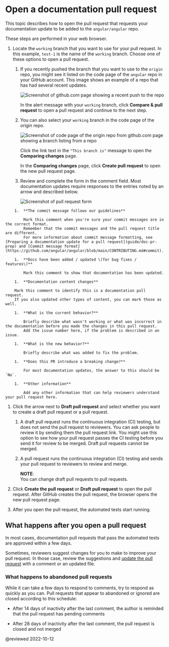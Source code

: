 # Open a documentation pull request

This topic describes how to open the pull request that requests your documentation update to be added to the `angular/angular` repo.

These steps are performed in your web browser.

1. Locate the `working` branch that you want to use for your pull request.
   In this example, `test-1` is the name of the `working` branch.
   Choose one of these options to open a pull request.

   1. If you recently pushed the branch that you want to use to the `origin` repo, you might see it listed on the code page of the `angular` repo in your GitHub account.
      This image shows an example of a repo that has had several recent updates.

      <div class="lightbox">

      <!-- Image source is found in angular/aio/src/assets/images/doc-contribute-images.sketch, in the sketch page that matches this topic's filename -->
      <img alt="Screenshot of github.com page showing a recent push to the repo" src="generated/images/guide/doc-pr-open/github-recent-push.png">

      </div>

      In the alert message with your `working` branch, click **Compare & pull request** to open a pull request and continue to the next step.

   1. You can also select your `working` branch in the code page of the origin repo.

      <div class="lightbox">

      <!-- Image source is found in angular/aio/src/assets/images/doc-contribute-images.sketch, in the sketch page that matches this topic's filename -->
      <img alt="Screenshot of code page of the origin repo from github.com page showing a branch listing from a repo" src="generated/images/guide/doc-pr-open/github-branch-view.png">

      </div>

      Click the link text in the `"This branch is"` message to open the **Comparing changes** page.

      <div class="lightbox>

      <!-- Image source is found in angular/aio/src/assets/images/doc-contribute-images.sketch, in the sketch page that matches this topic's filename -->
      <img alt="Screenshot of Comparing Changes page in github.com page showing a difference between branches of a repo" src="generated/images/guide/doc-pr-open/github-branch-diff.png">

      </div>

      In the **Comparing changes** page, click **Create pull request** to open the new pull request page.

   1. Review and complete the form in the comment field.
      Most documentation updates require responses to the entries noted by an arrow and described below.

      <div class="lightbox">

      <!-- Image source is found in angular/aio/src/assets/images/doc-contribute-images.sketch, in the sketch page that matches this topic's filename -->
      <img alt="Screenshot of pull request form" src="generated/images/guide/doc-pr-open/pr-checklist.png">

      </div>

<!-- vale Angular.Google_We = NO -->

```
    1.  **The commit message follows our guidelines**

        Mark this comment when you're sure your commit messages are in the correct format.
        Remember that the commit messages and the pull request title are different.
        For more information about commit message formatting, see [Preparing a documentation update for a pull request](guide/doc-pr-prep) and [Commit message format](https://github.com/angular/angular/blob/main/CONTRIBUTING.md#commit).

    1.  **Docs have been added / updated \(for bug fixes / features\)**

        Mark this comment to show that documentation has been updated.

    1.  **Documentation content changes**

    Mark this comment to identify this is a documentation pull request.
    If you also updated other types of content, you can mark those as well.

    1.  **What is the current behavior?**

        Briefly describe what wasn't working or what was incorrect in the documentation before you made the changes in this pull request.
        Add the issue number here, if the problem is described in an issue.

    1.  **What is the new behavior?**

        Briefly describe what was added to fix the problem.

    1.  **Does this PR introduce a breaking change?**

        For most documentation updates, the answer to this should be `No`.

    1.  **Other information**

        Add any other information that can help reviewers understand your pull request here.
```

<!-- vale Angular.Google_We = YES -->

1. Click the arrow next to **Draft pull request** and select whether you want to create a draft pull request or a pull request.

   1. A draft pull request runs the continuous integration (CI) testing, but does not send the pull request to reviewers.
      You can ask people to review it by sending them the pull request link.
      You might use this option to see how your pull request passes the CI testing before you send it for review to be merged.
      Draft pull requests cannot be merged.

   1. A pull request runs the continuous integration (CI) testing and sends your pull request to reviewers to review and merge.

      <div class="alert is-helpful">

      **NOTE**: <br />
      You can change draft pull requests to pull requests.

      </div>

1. Click **Create the pull request** or **Draft pull request** to open the pull request.
   After GitHub creates the pull request, the browser opens the new pull request page.

1. After you open the pull request, the automated tests start running.

## What happens after you open a pull request

In most cases, documentation pull requests that pass the automated tests are approved within a few days.

Sometimes, reviewers suggest changes for you to make to improve your pull request.
In those case, review the suggestions and [update the pull request](guide/doc-pr-update) with a comment or an updated file.

### What happens to abandoned pull requests

While it can take a few days to respond to comments, try to respond as quickly as you can.
Pull requests that appear to abandoned or ignored are closed according to this schedule:

* After 14 days of inactivity after the last comment, the author is reminded that the pull request has pending comments

* After 28 days of inactivity after the last comment, the pull request is closed and not merged

<!-- links -->

<!-- external links -->

<!-- end links -->

@reviewed 2022-10-12